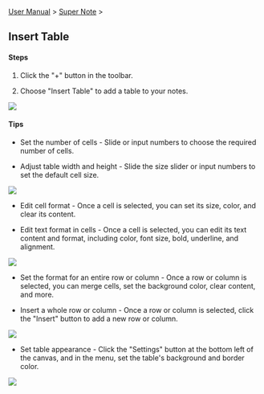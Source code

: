 [User Manual](/dragonnest/drawnote/manual/en) > [Super Note](/dragonnest/drawnote/manual/en/super_note) >

Insert Table
---
#### Steps

1. Click the "+" button in the toolbar.

2. Choose "Insert Table" to add a table to your notes.

![](imgs/insert_table.png)

#### Tips
- Set the number of cells - Slide or input numbers to choose the required number of cells.

- Adjust table width and height - Slide the size slider or input numbers to set the default cell size.


![](imgs/insert_table1.png)

- Edit cell format - Once a cell is selected, you can set its size, color, and clear its content.

- Edit text format in cells - Once a cell is selected, you can edit its text content and format, including color, font size, bold, underline, and alignment.

![](imgs/insert_table2.png)

- Set the format for an entire row or column - Once a row or column is selected, you can merge cells, set the background color, clear content, and more.

- Insert a whole row or column - Once a row or column is selected, click the "Insert" button to add a new row or column.

![](imgs/insert_table3.png)

- Set table appearance - Click the "Settings" button at the bottom left of the canvas, and in the menu, set the table's background and border color.

![](imgs/insert_table4.png)
